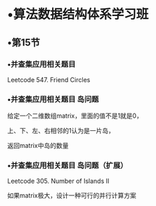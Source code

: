 # •算法数据结构体系学习班

## •第15节

### •并查集应用相关题目

Leetcode 547. Friend Circles

### •并查集应用相关题目 岛问题

给定一个二维数组matrix，里面的值不是1就是0，

上、下、左、右相邻的1认为是一片岛，

返回matrix中岛的数量

### •并查集应用相关题目 岛问题（扩展）

Leetcode 305. Number of Islands II

如果matrix极大，设计一种可行的并行计算方案


